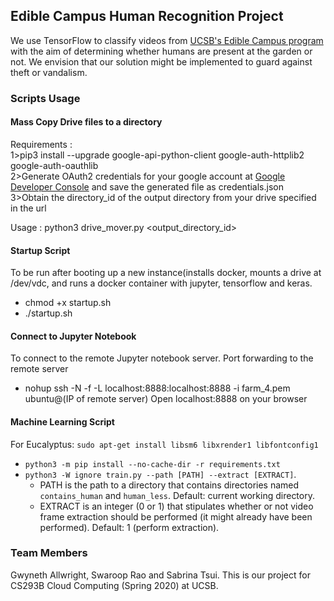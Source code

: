 ## Edible Campus Human Recognition Project

We use TensorFlow to classify videos from [UCSB's Edible Campus program](https://sustainability.ucsb.edu/ediblecampus/) with the aim of determining whether humans are present at the garden or not. We envision that our solution might be implemented to guard against theft or vandalism.

### Scripts Usage

#### Mass Copy Drive files to a directory
Requirements : <br/>
1>pip3 install --upgrade google-api-python-client google-auth-httplib2 google-auth-oauthlib <br/>
2>Generate OAuth2 credentials for your google account at [Google Developer Console](https://console.developers.google.com/apis/credentials) and save the generated file as credentials.json <br/>
3>Obtain the directory_id of the output directory from your drive specified in the url <br/>

Usage : python3 drive_mover.py <output_directory_id>

#### Startup Script
  To be run after booting up a new instance(installs docker, mounts a drive at /dev/vdc, and runs a docker container with jupyter, tensorflow and keras.
  - chmod +x startup.sh
  - ./startup.sh

#### Connect to Jupyter Notebook  
  To connect to the remote Jupyter notebook server. Port forwarding to the remote server
  - nohup ssh -N -f -L localhost:8888:localhost:8888 -i farm_4.pem ubuntu@(IP of remote server)
  Open localhost:8888 on your browser
 
#### Machine Learning Script
  For Eucalyptus: `sudo apt-get install libsm6 libxrender1 libfontconfig1`
- `python3 -m pip install --no-cache-dir -r requirements.txt`
- `python3 -W ignore train.py --path [PATH] --extract [EXTRACT]`.
	- PATH is the path to a directory that contains directories named `contains_human` and `human_less`. Default: current working directory.
	- EXTRACT is an integer (0 or 1) that stipulates whether or not video frame extraction should be performed (it might already have been performed). Default: 1 (perform extraction).

### Team Members
Gwyneth Allwright, Swaroop Rao and Sabrina Tsui. This is our project for CS293B Cloud Computing (Spring 2020) at UCSB.
